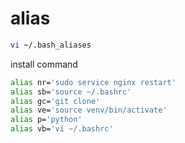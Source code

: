 # alias

```sh
vi ~/.bash_aliases
```

install command 
```sh
alias nr='sudo service nginx restart'
alias sb='source ~/.bashrc'
alias gc='git clone'
alias ve='source venv/bin/activate'
alias p='python'
alias vb='vi ~/.bashrc'
```
